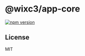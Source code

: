 # @wixc3/app-core

[![npm version](https://img.shields.io/npm/v/@wixc3/app-core.svg)](https://www.npmjs.com/package/@wixc3/app-core)

## License

MIT
